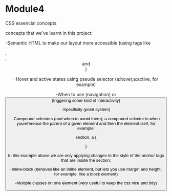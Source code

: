# Module4
CSS essencial concepts

concepts that we've learnt in this project:

-Semantic HTML to make our layout more accessible (using tags like <main>, <section>, <header> and <footer>)

-Hover and active states using pseude selector (a:hover,a:active, for example)

-When to use <a> (navigation) or <button>(triggering some kind of interactivity)

-Specificity (point system)

-Compound selectors (and when to avoid them); a compound selector is when youreference the parent of a given element and then the element iself, for example: 

section, a {

} 

In this example above we are only applying changes to the style of the anchor tags that are inside the section;

-Inline-block (behaves like an inline element, but lets you use margin and height, for example, like a block element)

-Multiple classes on one element (very useful to keep the css nice and tidy)

